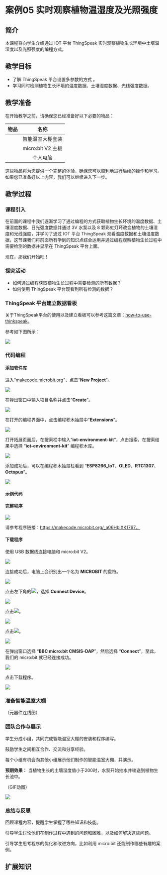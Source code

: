 ﻿# 案例05 实时观察植物温湿度及光照强度

## 简介

本课程将向学生介绍通过 IOT 平台 ThingSpeak 实时观察植物生长环境中土壤温湿度以及光照强度的编程方式。

## 教学目标

- 了解 ThingSpeak 平台设置多参数的方式 。
- 学习同时检测植物生长环境的温度数据、土壤湿度数据、光线强度数据。

## 教学准备

在开始教学之前，请确保您已经准备好以下必要的物品：

| 物品 |       名称        |
| :--: | :---------------: |
|      | 智能温室大棚套装  |
|      | micro:bit V2 主板 |
|      |     个人电脑      |

这些物品将为您提供一个完整的体验，确保您可以顺利地进行后续的操作和学习。如果您已准备好以上内容，我们可以继续进入下一步。

## 教学过程

### 课程引入

在前面的课程中我们逐渐学习了通过编程的方式获取植物生长环境的温度数据、土壤湿度数据、日光强度数据并通过 3V 水泵以及 8 颗彩虹灯环改变植物的土壤湿度和光线强度，并学习了通过 IOT 平台 ThingSpeak 观看温度数据和土壤湿度数据，这节课我们将前面所有学到的知识点综合运用并通过编程观察植物生长过程中需要检测的数据并显示在 ThingSpeak 平台上面。

现在，那我们开始吧！

### 探究活动

- 如何通过编程获取植物生长过程中需要检测的所有数据？
- 如何使用 ThingSpeak 平台观看到所有检测的数据？

### ThingSpeak 平台建立数据看板

关于ThingSpeak平台的使用以及建立看板可以参考这篇文章：[how-to-use-thinkspeak](https://wiki.elecfreaks.com/en/microbit/wisdom-life/microbit-smart-science-iot-kit/how-to-use-thinkspeak/)。

参考如下图所示：

![](https://wiki-media-ef.oss-cn-hongkong.aliyuncs.com//images/microbit-greenhouse-programming-preparation-18.png)

### 代码编程

#### 添加软件库

进入“[makecode.microbit.org](https://makecode.microbit.org/)”，点击“**New Project**”。

![](https://wiki-media-ef.oss-cn-hongkong.aliyuncs.com//images/microbit-greenhouse-programming-preparation-01.png)



在弹出窗口中输入项目名称并点击“**Create**”。

![](https://wiki-media-ef.oss-cn-hongkong.aliyuncs.com//images/microbit-greenhouse-programming-preparation-02.png)



在打开的编程界面中，点击编程积木抽屉中“**Extensions**”。

![](https://wiki-media-ef.oss-cn-hongkong.aliyuncs.com//images/microbit-greenhouse-programming-preparation-03.png)



打开拓展页面后，在搜索栏中输入“**iot-environment-kit**”，点击搜索，在搜索结果中选择 “**iot-environment-kit**” 编程积木库。

![](https://wiki-media-ef.oss-cn-hongkong.aliyuncs.com//images/microbit-greenhouse-programming-preparation-04.png)



添加成功后，可以在编程积木抽屉栏看到 “**ESP8266_IoT**、**OLED**、**RTC1307**、**Octopus**”。

![](https://wiki-media-ef.oss-cn-hongkong.aliyuncs.com//images/microbit-greenhouse-programming-preparation-05.png)

#### 示例代码



#### 完整程序

![](https://wiki-media-ef.oss-cn-hongkong.aliyuncs.com//images/microbit-greenhouse-programming-case05-1.png)

请参考程序链接：https://makecode.microbit.org/_a06HbiXK1767。

#### 下载程序

使用 USB 数据线连接电脑和 micro:bit V2。

![](https://wiki-media-ef.oss-cn-hongkong.aliyuncs.com//images/microbit-greenhouse-programming-preparation-06.gif)

连接成功后，电脑上会识别出一个名为 **MICROBIT** 的盘符。

![](https://wiki-media-ef.oss-cn-hongkong.aliyuncs.com//images/microbit-greenhouse-programming-preparation-07.png)

点击左下角的![](https://wiki-media-ef.oss-cn-hongkong.aliyuncs.com//images/microbit-greenhouse-programming-preparation-08.png)，选择 **Connect Device**。

![](https://wiki-media-ef.oss-cn-hongkong.aliyuncs.com//images/microbit-greenhouse-programming-preparation-09.png)

点击![](https://wiki-media-ef.oss-cn-hongkong.aliyuncs.com//images/microbit-greenhouse-programming-preparation-10.png)。

![](https://wiki-media-ef.oss-cn-hongkong.aliyuncs.com//images/microbit-greenhouse-programming-preparation-11.png)

点击![](https://wiki-media-ef.oss-cn-hongkong.aliyuncs.com//images/microbit-greenhouse-programming-preparation-12.png)。

![](https://wiki-media-ef.oss-cn-hongkong.aliyuncs.com//images/microbit-greenhouse-programming-preparation-13.png)



在弹出窗口选择 “**BBC micro:bit CMSIS-DAP**”，然后选择 “**Connect**”，至此，我们的 micro:bit 就已经连接成功。

![](https://wiki-media-ef.oss-cn-hongkong.aliyuncs.com//images/microbit-greenhouse-programming-preparation-14.png)

点击下载程序。

![](https://wiki-media-ef.oss-cn-hongkong.aliyuncs.com//images/microbit-greenhouse-programming-preparation-15.png)

### 准备智能温室大棚

（元器件连线图）

### 团队合作与展示

学生分成小组，共同完成智能温室大棚的安装和程序编写。

鼓励学生之间相互合作、交流和分享经验。

每个小组有机会向其他小组展示他们制作的智能温室大棚，并演示。

**预期效果：** 当植物生长的土壤湿度值小于200时，水泵开始抽水并输送到植物生长池中。

（GIF动图）

![](https://wiki-media-ef.oss-cn-hongkong.aliyuncs.com//images/microbit-greenhouse-programming-preparation-19.png)

### 总结与反思

回顾课程内容，提醒学生掌握了哪些知识和技能。

引导学生讨论他们在制作过程中遇到的问题和困难，以及如何解决这些问题。

引导学生思考程序的优化和改进方向，比如利用 micro:bit 还能制作哪些有趣的案例。

## 扩展知识



